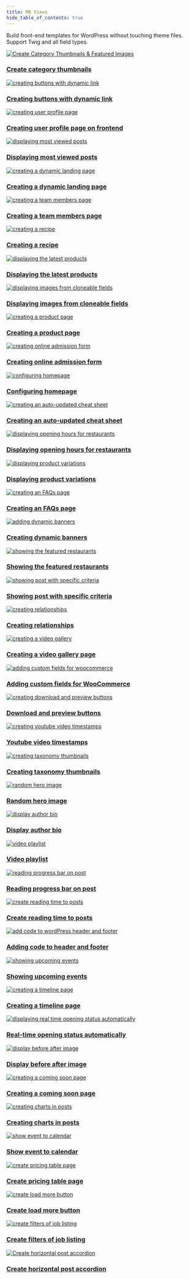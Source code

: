 ```yaml
---
title: MB Views
hide_table_of_contents: true
---
```


Build front-end templates for WordPress without touching theme files. Support Twig and all field types.

<div className="category_wrap">
<div className="tutorials_category tutorials_category--new">

[![Create Category Thumbnails & Featured Images](./thumbnails/views-1.png) <h3 class="items_titles">Create category thumbnails</h3>](/tutorials/category-thumbnails/)

[![creating buttons with dynamic link](./thumbnails/views-2.png) <h3 class="items_titles">Creating buttons with dynamic link</h3>](/tutorials/create-buttons-dynamic-links/)

[![creating user profile page](./thumbnails/views-3.png) <h3 class="items_titles">Creating user profile page on frontend</h3>](/tutorials/create-user-profile-page/)

[![displaying most viewed posts](./thumbnails/views-add-1.png) <h3 class="items_titles">Displaying most viewed posts</h3>](/tutorials/display-most-viewed-posts-mb-views)

[![creating a dynamic landing page](./thumbnails/views-4.png) <h3 class="items_titles">Creating a dynamic landing page</h3>](/tutorials/create-dynamic-landing-page/)

[![creating a team members page](./thumbnails/views-5.png) <h3 class="items_titles">Creating a team members page</h3>](/tutorials/create-team-members-page-mb-views/)

[![creating a recipe](./thumbnails/views-6.png) <h3 class="items_titles">Creating a recipe</h3>](/tutorials/create-recipe-mb-views/)

[![displaying the latest products](./thumbnails/views-7.png) <h3 class="items_titles">Displaying the latest products</h3>](/tutorials/display-latest-products-mb-views/)

[![displaying images from cloneable fields](./thumbnails/views-8.png) <h3 class="items_titles">Displaying images from cloneable fields</h3>](/tutorials/display-images-cloneable-fields-mb-views/)

[![creating a product page](./thumbnails/views-9.png) <h3 class="items_titles">Creating a product page</h3>](/tutorials/create-product-pages-mb-views/)

[![creating online admission form](./thumbnails/views-10.png) <h3 class="items_titles">Creating online admission form</h3>](/tutorials/create-online-admission-form/)

[![configuring homepage](./thumbnails/views-11.png) <h3 class="items_titles">Configuring homepage</h3>](/tutorials/configure-homepage/)

[![creating an auto-updated cheat sheet](./thumbnails/views-12.png) <h3 class="items_titles">Creating an auto-updated cheat sheet</h3>](/tutorials/create-auto-updated-cheat-sheet/)

[![displaying opening hours for restaurants](./thumbnails/views-14.png) <h3 class="items_titles">Displaying opening hours for restaurants</h3>](/tutorials/display-opening-hours-restaurant-mb-views/)

[![displaying product variations](./thumbnails/views-15.png) <h3 class="items_titles">Displaying product variations</h3>](/tutorials/display-product-variations-mb-views/)

[![creating an FAQs page](./thumbnails/views-16.png) <h3 class="items_titles">Creating an FAQs page</h3>](/tutorials/create-faqs-page-mb-views/)

[![adding dynamic banners](./thumbnails/views-17.png) <h3 class="items_titles">Creating dynamic banners</h3>](/tutorials/create-dynamic-banners/)

[![showing the featured restaurants](./thumbnails/view-18.png) <h3 class="items_titles">Showing the featured restaurants</h3>](/tutorials/show-featured-restaurants-mb-views/)

[![showing post with specific criteria](./thumbnails/views-19.png) <h3 class="items_titles">Showing post with specific criteria</h3>](/tutorials/show-posts-specific-criteria-mb-views/)

[![creating relationships](./thumbnails/views-20.png) <h3 class="items_titles">Creating relationships</h3>](/tutorials/create-relationships-mb-views/)

[![creating a video gallery](./thumbnails/views-21.png) <h3 class="items_titles">Creating a video gallery page</h3>](/tutorials/create-video-gallery-page-mb-views/)

[![adding custom fields for woocommerce](./thumbnails/views-22.png) <h3 class="items_titles">Adding custom fields for WooCommerce</h3>](/tutorials/add-custom-fields-woocommerce-mb-views/)

[![creating download and preview buttons](./thumbnails/views-23.png) <h3 class="items_titles">Download and preview buttons</h3>](/tutorials/create-download-preview-buttons-mb-views/)

[![creating youtube video timestamps](./thumbnails/views-24.png) <h3 class="items_titles">Youtube video timestamps</h3>](/tutorials/create-youtube-video-timestamps-mb-views/)

[![creating taxonomy thumbnails](./thumbnails/views-25.png) <h3 class="items_titles">Creating taxonomy thumbnails</h3>](/tutorials/create-taxonomy-thumbnails-featured-images-mb-views/)

[![random hero image](./thumbnails/views-27.png) <h3 class="items_titles">Random hero image</h3>](/tutorials/randomize-hero-image-mb-views/)

[![display author bio](./thumbnails/views-26.png) <h3 class="items_titles">Display author bio</h3>](/tutorials/display-author-bio-in-wordpress-mb-views/)

[![video playlist](./thumbnails/views-28.png) <h3 class="items_titles">Video playlist</h3>](/tutorials/display-video-playlist-mb-views/)

[![reading progress bar on post](./thumbnails/views-29.png) <h3 class="items_titles">Reading progress bar on post</h3>](/tutorials/create-reading-progress-bar-wordpress-posts-mb-views/)

[![create reading time to posts](./thumbnails/views-30.png) <h3 class="items_titles">Create reading time to posts</h3>](/tutorials/create-reading-time-to-wordpress-mb-views/)

[![add code to wordPress header and footer](./thumbnails/views-31.png) <h3 class="items_titles">Adding code to header and footer</h3>](/tutorials/add-code-to-wordpress-header-footer-mb-views/)

[![showing upcoming events](./thumbnails/case-36.png) <h3 class="items_titles">Showing upcoming events</h3>](/tutorials/show-upcoming-events-with-mb-views/)

[![creating a timeline page](./thumbnails/case-38.png) <h3 class="items_titles">Creating a timeline page</h3>](/tutorials/create-timeline-mb-views/)

[![displaying real time opening status automatically](./thumbnails/view-20.png) <h3 class="items_titles">Real-time opening status automatically</h3>](/tutorials/realtime-opening-status-automatically/)

[![display before after image](./thumbnails/guide-42.png) <h3 class="items_titles">Display before after image</h3>](/tutorials/display-before-after-images/)

[![creating a coming soon page](./thumbnails/case-41.png) <h3 class="items_titles">Creating a coming soon page</h3>](/tutorials/create-coming-soon-page-with-countdown-mb-views/)

[![creating charts in posts](./thumbnails/views-32.png) <h3 class="items_titles">Creating charts in posts</h3>](/tutorials/create-charts-in-posts-mb-views/)

[![show event to calendar](./thumbnails/views-33.png) <h3 class="items_titles">Show event to calendar</h3>](/tutorials/show-event-on-calendar-mb-views/)

[![create pricing table page](./thumbnails/case-42.png) <h3 class="items_titles">Create pricing table page</h3>](/tutorials/create-pricing-table-page-with-mb-views/)

[![create load more button](./thumbnails/views-34.png) <h3 class="items_titles">Create load more button</h3>](/tutorials/create-load-more-button/)

[![create filters of job listing](./thumbnails/views-35.png) <h3 class="items_titles">Create filters of job listing</h3>](/tutorials/create-filters-job-listing-mb-views/)

[![Create horizontal post accordion](./thumbnails/views-36.png) <h3 class="items_titles">Create horizontal post accordion</h3>](/tutorials/create-horizontal-accordion-mb-views/)

</div>
</div>
